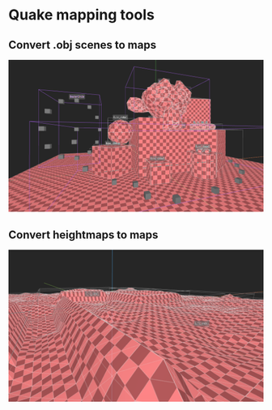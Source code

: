 # Quake mapping tools

## Convert .obj scenes to maps
![image caption](screenshots/obj2map.png)

## Convert heightmaps to maps
![image caption](screenshots/height2map.png)